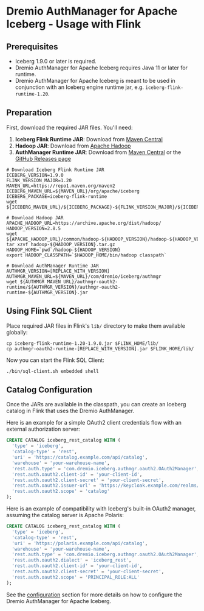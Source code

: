 <!--
Copyright (C) 2025 Dremio Corporation

Licensed under the Apache License, Version 2.0 (the "License");
you may not use this file except in compliance with the License.
You may obtain a copy of the License at

    http://www.apache.org/licenses/LICENSE-2.0

Unless required by applicable law or agreed to in writing, software
distributed under the License is distributed on an "AS IS" BASIS,
WITHOUT WARRANTIES OR CONDITIONS OF ANY KIND, either express or implied.
See the License for the specific language governing permissions and
limitations under the License.
-->
# Dremio AuthManager for Apache Iceberg - Usage with Flink

## Prerequisites

* Iceberg 1.9.0 or later is required.
* Dremio AuthManager for Apache Iceberg requires Java 11 or later for runtime.
* Dremio AuthManager for Apache Iceberg is meant to be used in conjunction with an Iceberg engine
  runtime jar, e.g. `iceberg-flink-runtime-1.20`.

## Preparation

First, download the required JAR files. You'll need:

1. **Iceberg Flink Runtime JAR**: Download from [Maven Central](https://repo1.maven.org/maven2/org/apache/iceberg/iceberg-flink-runtime-1.20/)
2. **Hadoop JAR**: Download from [Apache Hadoop](https://archive.apache.org/dist/hadoop/common/)
2. **AuthManager Runtime JAR**: Download from [Maven Central](https://repo1.maven.org/maven2/com/dremio/iceberg/authmgr/authmgr-oauth2/) or the [GitHub Releases page](https://github.com/dremio/iceberg-auth-manager/releases)

```shell
# Download Iceberg Flink Runtime JAR
ICEBERG_VERSION=1.9.0
FLINK_VERSION_MAJOR=1.20
MAVEN_URL=https://repo1.maven.org/maven2
ICEBERG_MAVEN_URL=${MAVEN_URL}/org/apache/iceberg
ICEBERG_PACKAGE=iceberg-flink-runtime
wget ${ICEBERG_MAVEN_URL}/${ICEBERG_PACKAGE}-${FLINK_VERSION_MAJOR}/${ICEBERG_VERSION}/${ICEBERG_PACKAGE}-${FLINK_VERSION_MAJOR}-${ICEBERG_VERSION}.jar

# Download Hadoop JAR
APACHE_HADOOP_URL=https://archive.apache.org/dist/hadoop/
HADOOP_VERSION=2.8.5
wget ${APACHE_HADOOP_URL}/common/hadoop-${HADOOP_VERSION}/hadoop-${HADOOP_VERSION}.tar.gz
tar xzvf hadoop-${HADOOP_VERSION}.tar.gz
HADOOP_HOME=`pwd`/hadoop-${HADOOP_VERSION}
export HADOOP_CLASSPATH=`$HADOOP_HOME/bin/hadoop classpath`

# Download AuthManager Runtime JAR
AUTHMGR_VERSION=[REPLACE_WITH_VERSION]
AUTHMGR_MAVEN_URL=${MAVEN_URL}/com/dremio/iceberg/authmgr
wget ${AUTHMGR_MAVEN_URL}/authmgr-oauth2-runtime/${AUTHMGR_VERSION}/authmgr-oauth2-runtime-${AUTHMGR_VERSION}.jar
```

## Using Flink SQL Client

Place required JAR files in Flink's `lib/` directory to make them available globally:

```shell
cp iceberg-flink-runtime-1.20-1.9.0.jar $FLINK_HOME/lib/
cp authmgr-oauth2-runtime-[REPLACE_WITH_VERSION].jar $FLINK_HOME/lib/
```

Now you can start the Flink SQL Client:

```shell
./bin/sql-client.sh embedded shell
```

## Catalog Configuration

Once the JARs are available in the classpath, you can create an Iceberg catalog in Flink that uses 
the Dremio AuthManager.

Here is an example for a simple OAuth2 client credentials flow with an external authorization 
server:

```sql
CREATE CATALOG iceberg_rest_catalog WITH (
  'type' = 'iceberg',
  'catalog-type' = 'rest',
  'uri' = 'https://catalog.example.com/api/catalog',
  'warehouse' = 'your-warehouse-name',
  'rest.auth.type' = 'com.dremio.iceberg.authmgr.oauth2.OAuth2Manager',
  'rest.auth.oauth2.client-id' = 'your-client-id',
  'rest.auth.oauth2.client-secret' = 'your-client-secret',
  'rest.auth.oauth2.issuer-url' = 'https://keycloak.example.com/realms/master',
  'rest.auth.oauth2.scope' = 'catalog'
);
```

Here is an example of compatibility with Iceberg's built-in OAuth2 manager, assuming the catalog
server is Apache Polaris:

```sql
CREATE CATALOG iceberg_rest_catalog WITH (
  'type' = 'iceberg',
  'catalog-type' = 'rest',
  'uri' = 'https://polaris.example.com/api/catalog',
  'warehouse' = 'your-warehouse-name',
  'rest.auth.type' = 'com.dremio.iceberg.authmgr.oauth2.OAuth2Manager',
  'rest.auth.oauth2.dialect' = 'iceberg_rest',
  'rest.auth.oauth2.client-id' = 'your-client-id',
  'rest.auth.oauth2.client-secret' = 'your-client-secret',
  'rest.auth.oauth2.scope' = 'PRINCIPAL_ROLE:ALL'
);
```

See the [configuration](./configuration.md) section for more details on how to configure the Dremio 
AuthManager for Apache Iceberg.
